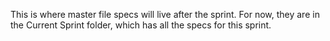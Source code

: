 ﻿This is where master file specs will live after the sprint.
For now, they are in the Current Sprint folder, which has all the specs for this sprint.